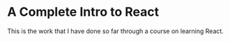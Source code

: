 # A Complete Intro to React

This is the work that I have done so far through a course on learning React. 
